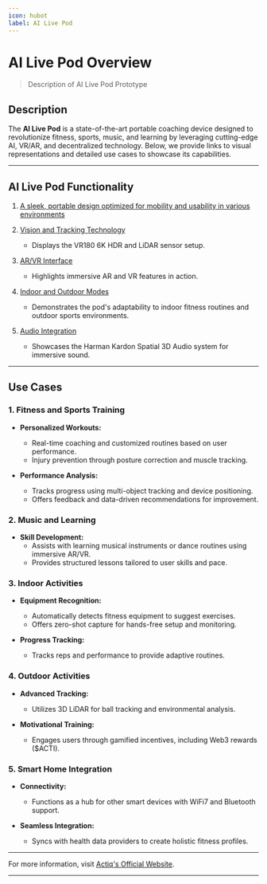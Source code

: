 ```yaml
---
icon: hubot
label: AI Live Pod
---
```


# AI Live Pod Overview

> Description of AI Live Pod Prototype

## Description
The **AI Live Pod** is a state-of-the-art portable coaching device designed to revolutionize fitness, sports, music, and learning by leveraging cutting-edge AI, VR/AR, and decentralized technology. Below, we provide links to visual representations and detailed use cases to showcase its capabilities.

---

## AI Live Pod Functionality
1. [A sleek, portable design optimized for mobility and usability in various environments](https://actiq.ai/livepod/livepod.jpg)

2. [Vision and Tracking Technology](https://example.com/image2)
   - Displays the VR180 6K HDR and LiDAR sensor setup.

3. [AR/VR Interface](https://example.com/image3)
   - Highlights immersive AR and VR features in action.

4. [Indoor and Outdoor Modes](https://example.com/image4)
   - Demonstrates the pod's adaptability to indoor fitness routines and outdoor sports environments.

5. [Audio Integration](https://example.com/image5)
   - Showcases the Harman Kardon Spatial 3D Audio system for immersive sound.

---

## Use Cases

### 1. **Fitness and Sports Training**
- **Personalized Workouts:**
  - Real-time coaching and customized routines based on user performance.
  - Injury prevention through posture correction and muscle tracking.

- **Performance Analysis:**
  - Tracks progress using multi-object tracking and device positioning.
  - Offers feedback and data-driven recommendations for improvement.

### 2. **Music and Learning**
- **Skill Development:**
  - Assists with learning musical instruments or dance routines using immersive AR/VR.
  - Provides structured lessons tailored to user skills and pace.

### 3. **Indoor Activities**
- **Equipment Recognition:**
  - Automatically detects fitness equipment to suggest exercises.
  - Offers zero-shot capture for hands-free setup and monitoring.

- **Progress Tracking:**
  - Tracks reps and performance to provide adaptive routines.
  
### 4. **Outdoor Activities**
- **Advanced Tracking:**
  - Utilizes 3D LiDAR for ball tracking and environmental analysis.

- **Motivational Training:**
  - Engages users through gamified incentives, including Web3 rewards ($ACTI).

### 5. **Smart Home Integration**
- **Connectivity:**
  - Functions as a hub for other smart devices with WiFi7 and Bluetooth support.

- **Seamless Integration:**
  - Syncs with health data providers to create holistic fitness profiles.

---

For more information, visit [Actiq's Official Website](https://example.com/actiq).

---
